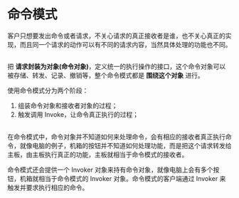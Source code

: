 # 命令模式

客户只想要发出命令或者请求，不关心请求的真正接收者是谁，也不关心真正的实现，而且同一个请求的动作可以有不同的请求内容，当然具体处理的功能也不同。

## 

把 **请求封装为对象(命令对象)**，定义统一的执行操作的接口，这个命令对象可以被存储、转发、记录、撤销等，整个命令模式都是 **围绕这个对象** 进行。

使用命令模式分为两个阶段：
1. 组装命令对象和接收者对象的过程；
2. 触发调用 Invoke，让命令真正执行的过程；


##

在命令模式中，命令对象并不知道如何来处理命令，会有相应的接收者真正执行命令，就像电脑的例子，机箱的按钮并不知道如何处理功能，而是把这个请求转发给主板，由主板执行真正的功能，主板就相当于命令模式的接收者。

命令模式还会提供一个 Invoker 对象来持有命令对象，就像电脑上会有多个按钮，机箱就相当于命令模式的 Invoker 对象。命令模式的客户端通过 Invoker 来触发并要求执行相应的命令。
